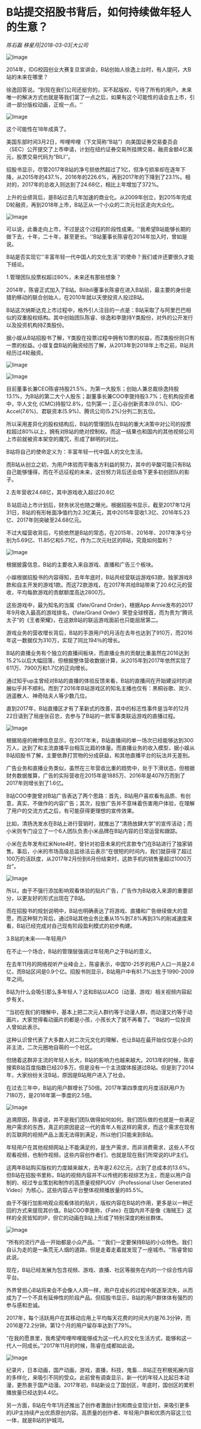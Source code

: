 # B站提交招股书背后，如何持续做年轻人的生意？

*陈石磊  移星月|2018-03-03|大公司*

![Image](http://static.ylzbl.com/uploads/ueditor/php/upload/image/20180304/1520146479120925.png)

2014年，IDG校园创业大赛复旦宣讲会，B站创始人徐逸上台时，有人提问，大B站的未来在哪里？

徐逸回答说。“到现在我们公司还挺穷的，买不起版权，亏待了所有的用户。未来唯一的解决方式也就是等我们富了一点之后，如果有这个可能性的话会去上市，引进一部分版权动画，正规一点。''

![Image](http://si1.go2yd.com/get-image/0LEtreePAiu)

这个可能性在18年成真了。

美国东部时间3月2日，哔哩哔哩（下文简称“B站”）向美国证券交易委员会（SEC）公开提交了上市申请，计划在纽约证券交易所挂牌交易，融资金额4亿美元，股票交易代码为“BILI''。

招股书显示，尽管2017年B站的净亏损依然超过了1亿，但净亏损率却在逐年下降，从2015年的437.%，2016年的226.6%，再到2017年的下降到了23.1%。相对的，2017年的总收入则达到了24.68亿，相比上年增加了372%。

上升的业绩背后，是B站过去几年加速的商业化。从2009年创立，到2015年完成D轮融资，再到2018年上市，B站正从一个小众的二次元社区走向大众化。

![Image](http://si1.go2yd.com/get-image/0LEtraWKQ2y)

可以说，此番走向上市，不过是这个过程的阶段性成果。''我希望B站能够长期的做下去，十年，二十年，甚至更长。''B站董事长陈睿在2014年加入时，曾如是说。

B站是否实现它''丰富年轻一代中国人的文化生活''的使命？我们或许还要很久才能下结论。

1.管理团队投票权超过80%，未来还有那些想象？

2014年，陈睿正式加入了B站。Bilibili董事长陈睿在进入B站前，最主要的身份是猎豹移动的联合创始人，在2010年就以天使投资人投过B站。

B站这次纳斯达克上市过程中，格外引人注目的一点是：B站采取了与阿里巴巴相似的双重股权结构。其中创始团队陈睿、徐逸和李旎持Y类股份，对外的公开发行以及投资机构持Z类股份。

据小娱从B站招股书了解，Y类股在投票过程中拥有10票的权益，而Z类股份则只有一票的权益。小娱复盘B站的融资经历了解，从2013年到2018年上市之前，B站共经历过4轮融资。

![Image](http://si1.go2yd.com/get-image/0LEtrbofkmm)

![Image](http://si1.go2yd.com/get-image/0LEtrZ8Hy9A)

目前董事长兼CEO陈睿持股21.5%，为第一大股东；创始人兼总裁徐逸持股13.1%，为B站的第二大个人股东；副董事长兼COO李旎持股3.7%；在机构投资者中，华人文化 (CMC)持股12.8%，位列第一；正心谷创新资本(9.0%)、IDG-Accel(7.6%)、君联资本(5.9%)、腾讯公司(5.2%)分列二到五位。

所以采用差异化的股权结构后，B站的管理团队在B站的重大决策中对公司的投票权超过80%以上，拥有对B站的绝对控制权。而这一结果也和国内的其他视频公司上市前就被资本架空的魔咒，形成了鲜明的对比。

B站将自己的使命定义为：丰富年轻一代中国人的文化生活。

而B站从创立之初，为用户体验而平衡各方利益的努力，其中的辛酸可能只有B站自己能够懂得，而在不远征程的未来，这份努力背后还会烙下更多初创团队的影子。

2.去年营收24.68亿，其中游戏收入超过20.6亿

Ｂ站启动上市计划后，财务状况也随之曝光。根据招股书显示，截至2017年12月31日，B站的有形帐面净值约为2.3亿美元，其中2015年营收1.3亿、2016年5.23亿、2017年则突破至24.68亿元。

不过大幅营收背后，亏损依然是B站的常态，在2015年、2016年、2017年净亏分别为5.69亿、11.85亿和5.71亿，作为二次元社区的B站，究竟如何盈利？

![Image](http://si1.go2yd.com/get-image/0LEtrXhGKo4)

根据披露信息，B站的主要收入来自游戏、直播和广告三个板块。

小娱根据招股书的内容得知，去年年底时，B站共经营联运游戏63款，独家游戏8款和自主开发的游戏1款。而这72款游戏，在2017年共给B站带来了20.6亿元的营收，平均每款游戏的贡献额度高达2800万。

这些游戏中，最为知名的当属《fate/Grand Order》，根据App Annie发布的2017年9月收入最高的游戏排名，《fate/Grand Order》荣登全球榜首，而为贵为“腾讯太子”的《王者荣耀》，在这款B站的联运游戏面前也只能屈居第二。

游戏业务的营收增长背后，B站的手游用户的月活在去年也达到了910万，而2016年这一数据仅为310万，实现了同比194％的增长。

B站的直播业务有个独立的直播间板块，而直播业务的贡献比重虽然在2016达到15.2%以后大幅回落，但根据整体营收数据计算，从2015年到2017年依然实现了611万、7900万和1.7亿的正向增长。

通过知乎up主曾经对B站的直播的体验反馈来看，B站的直播间在开始建设时的进展似乎并不顺利。而到了2016年B站游戏区的知名主播也仅有：黑桐谷歌、岚少、逍遥散人、神奇陆夫人等少数几位。

直到2017年，B站直播区才有了革新式的改善，其中的标志性事件是当年的12月22日请到了局座张召忠，去参与了B站的一款军事类联运游戏的直播过程。

![Image](http://si1.go2yd.com/get-image/0LEtrdAzUpM)

根据局座的微博信息显示，在2017年末，B站直播间的单一场次已经能够达到300万人，达到了和主流直播平台相互比肩的体量。而直播业务的收入模型，据小娱从B站招股书了解，主要依靠打赏物的分成获益，和其他直播平台的玩法并无差别。

广告业务和直播业务类似，虽然在三年营收比重的趋势中，处于下滑状态，但根据财务数据推算，广告的实际营收在2015年是1885万、2016年是4079万而到了2017年则增长到了1.6亿。

B站COO李旎曾对B站广告表达了两个思路：首先，B站用户喜欢看有品质、有创意，真实、不做作的内容广告；其次，投放广告并不意味着伤害用户体验，在理解了用户的交流方式之后，有可能获得更理想的宣传效果。

比如，清扬洗发水在B站上进行营销时，就推出了“清扬放肆大学”的宣传活动；而小米则专门设立了一个6人团队负责小米品牌在B站内容的日常运营和跟踪。

小米在去年发布红米Note4时，曾针对初音未来的代言款专门在B站进行了独家销售。事后，小米的市场高级总监徐洁云表示“在很短的时间内，我们就获得了超过100万的活跃度，从2017年2月份到6月份结束时，这款手机的销售量超过1000万台”。

![Image](http://si1.go2yd.com/get-image/0LEtrSCfxxI)

所以，由于不强行添加影响观看体验的贴片广告，广告作为B站收入来源的重要部分，以更友好的形式出现在了B站。

而在招股书的规划说明中，B站也明确表达了将游戏、直播和广告继续做大的意愿，而这种努力背后，通过B站其他业务比重从15%到7.8%再到3%的削减速度来看，B站已经完成对自己现有阶段盈利模式的初步构建。

3.B站的未来——年轻用户

在不止一个场合，B站的管理层强调过年轻用户之于B站的意义。

在去年11月的网络视听产业峰会上，陈睿表示，中国10-25岁的用户人口一共是2.6亿，而B站区间是0.9个亿。招股书则显示，B站用户中有81.7%出生于1990-2009年之间。

B站为什么会吸引那么多年轻人？这和B站以ACG（动漫、游戏）相关视频内容起步有关。

‘'当初在我们的理解中，基本上把二次元人群约等于动漫人群，而动漫又约等于动画片。大家觉得看动画片的都是小孩，小孩长大了就不再看了。''B站的一位投资人曾如此表示。

这种认识曾代表了大多数人对二次元文化的理解，也让B站在最开始仅仅是小众的非主流，二次元圈地自萌的一个社区。

但随着这群非主流的年轻人长大，B站的影响力也越来越大。2013年的时候，陈睿搜索B站百度指数已经20多万，但是没有一个主流媒体报道过B站。但是到了2014年，大家纷纷关注B站，原因是B站用户进入了社会。

在过去三年中，B站的用户群增长了50倍。2017年第四季度的月度活跃用户为7180万，是2016年第一季度的2.5倍。

![Image](http://si1.go2yd.com/get-image/0LEtrWKqii8)

追溯原因，陈睿说，并不是我们团队做得如何如何。我们团队做的也就是一些满足用户需求的东西，真正的原因是这一代的青年人有这样的需求，而这个需求在现有的互联网的视频产品上面无法得到满足，所以他们只能来到B站。

年轻用户在其他视频网站上不能满足的，是生产需求，而非消费需求，这些人不仅观看视频，也制作视频，这些内容创作者们，也就是现在我们所常说的UP主们。

这两年B站购买版权的力度越来越大，去年是2.62亿元，占到了总成本的13.6%。但B站在招股书里称，B站的视频内容并不以传统的影视综艺为主，而是以用户自制的、经过专业策划和制作的高质量视频PUGV（Professional User Generated Video）为核心，这些内容占平台整体视频播放量的85.5%。

由于不强行加影响观众观看体验的贴片，版权内容在B站的作用，更多是以一种迂回的方式来提现其价值。B站COO李旎称，《Fate》在国内并不是像《海贼王》这样的全民皆知的IP，但它的动画在B站上形成了特别深度的粉丝群体。

![Image](http://si1.go2yd.com/get-image/0LEtrUuGmJc)

“所有的流行产品一开始都是小众产品。'' ‘'我们一定要保持B站的小众特色。我们自认为走的是一条荒无人烟的道路，但是走着走着就发现了一座城市。''陈睿曾如此说。

现在，B站已经发展为包含视频、游戏、直播、社区等服务在内的一个综合性内容平台。

外界曾担心B站将来会不会像人人网一样，用户在成长的过程中就逐渐流失，从而成为了一个不具有延伸性的阶段产品。但招股书显示，B站的用户群体体有强烈的参与感和忠诚。

2017年，每个活跃用户在其移动应用上平均每天花费的时间大约是76.3分钟，而2016是72.2分钟。第12个月的用户留存率达到了79%。

“在我的愿景里，我希望哔哩哔哩能够成为这一代人的文化生活方式，能够和这一代人一同成长。’'2017年11月的时候，陈睿在成都如此说。

![Image](http://si1.go2yd.com/get-image/0LEtrTY9QBs)

纪录片，日本动画，国产动画，游戏，直播，科技，鬼畜....B站正在积极拓展内容的多样化，来吸引不同的受众。此前曾有调查显示，新一代的年轻人比起日本动漫，更热衷于国产动漫。2017年初，B站新设立了国创区，年底时，国创区的累积播放量已经达到4.4亿。

另一方面，B站在今年1月还推出了创作者激励计划和商业变现计划，来吸引更多的UP主持续产出优质原创内容。高质量的创作者、年轻用户群和优质内容这三位一体，就是B站的护城河。

